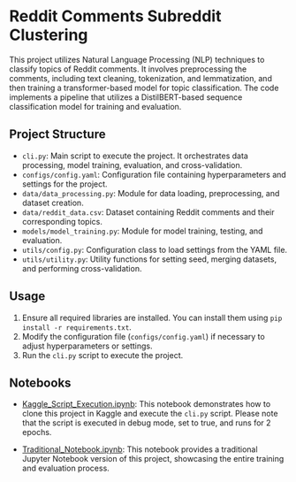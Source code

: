 # Reddit Comments Subreddit Clustering

This project utilizes Natural Language Processing (NLP) techniques to classify topics of Reddit comments. It involves preprocessing the comments, including text cleaning, tokenization, and lemmatization, and then training a transformer-based model for topic classification. The code implements a pipeline that utilizes a DistilBERT-based sequence classification model for training and evaluation.

## Project Structure

- `cli.py`: Main script to execute the project. It orchestrates data processing, model training, evaluation, and cross-validation.
- `configs/config.yaml`: Configuration file containing hyperparameters and settings for the project.
- `data/data_processing.py`: Module for data loading, preprocessing, and dataset creation.
- `data/reddit_data.csv`: Dataset containing Reddit comments and their corresponding topics.
- `models/model_training.py`: Module for model training, testing, and evaluation.
- `utils/config.py`: Configuration class to load settings from the YAML file.
- `utils/utility.py`: Utility functions for setting seed, merging datasets, and performing cross-validation.

## Usage

1. Ensure all required libraries are installed. You can install them using `pip install -r requirements.txt`.
2. Modify the configuration file (`configs/config.yaml`) if necessary to adjust hyperparameters or settings.
3. Run the `cli.py` script to execute the project.

## Notebooks

- [Kaggle_Script_Execution.ipynb](Kaggle_Script_Execution.ipynb): This notebook demonstrates how to clone this project in Kaggle and execute the `cli.py` script. Please note that the script is executed in debug mode, set to true, and runs for 2 epochs.

- [Traditional_Notebook.ipynb](Traditional_Notebook.ipynb): This notebook provides a traditional Jupyter Notebook version of this project, showcasing the entire training and evaluation process.